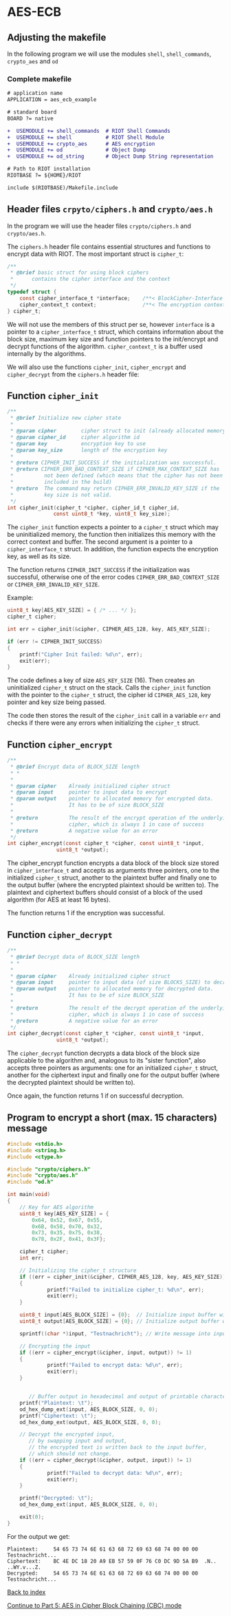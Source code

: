 # AES-ECB

## Adjusting the makefile

In the following program we will use the modules `shell`, `shell_commands`, `crypto_aes` and `od`


### Complete makefile

```diff
# application name
APPLICATION = aes_ecb_example

# standard board
BOARD ?= native

+  USEMODULE += shell_commands  # RIOT Shell Commands
+  USEMODULE += shell           # RIOT Shell Module
+  USEMODULE += crypto_aes      # AES encryption
+  USEMODULE += od              # Object Dump
+  USEMODULE += od_string       # Object Dump String representation

# Path to RIOT installation
RIOTBASE ?= ${HOME}/RIOT

include $(RIOTBASE)/Makefile.include
```

## Header files `crpyto/ciphers.h` and `crypto/aes.h`

In the program we will use the header files `crypto/ciphers.h` and `crypto/aes.h`.

The `ciphers.h` header file contains essential structures and functions to encrypt data with RIOT.
The most important struct is `cipher_t`:

```c
/**
 * @brief basic struct for using block ciphers
 *    	contains the cipher interface and the context
 */
typedef struct {
	const cipher_interface_t *interface;    /**< BlockCipher-Interface for the Cipher-Algorithms */
	cipher_context_t context;               /**< The encryption context (buffer) for the algorithm */
} cipher_t;
```

We will not use the members of this struct per se, however `interface` is a pointer to a `cipher_interface_t` struct,
which contains information about the block size, maximum key size and function pointers to the init/encrypt and decrypt functions of the algorithm.
`cipher_context_t` is a buffer used internally by the algorithms.

We will also use the functions `cipher_init`, `cipher_encrypt` and `cipher_decrypt` from the `ciphers.h` header file:

## Function `cipher_init`

```c
/**
 * @brief Initialize new cipher state
 *
 * @param cipher        cipher struct to init (already allocated memory)
 * @param cipher_id     cipher algorithm id
 * @param key           encryption key to use
 * @param key_size      length of the encryption key
 *
 * @return CIPHER_INIT_SUCCESS if the initialization was successful.
 * @return CIPHER_ERR_BAD_CONTEXT_SIZE if CIPHER_MAX_CONTEXT_SIZE has  
 *          not been defined (which means that the cipher has not been 
 *          included in the build)
 * @return  The command may return CIPHER_ERR_INVALID_KEY_SIZE if the
 *      	key size is not valid.
 */
int cipher_init(cipher_t *cipher, cipher_id_t cipher_id,
               const uint8_t *key, uint8_t key_size);
```

The `cipher_init` function expects a pointer to a `cipher_t` struct which may be uninitialized memory,
the function then initializes this memory with the correct context and buffer.
The second argument is a pointer to a `cipher_interface_t` struct.
In addition, the function expects the encryption key, as well as its size.

The function returns `CIPHER_INIT_SUCCESS` if the initialization was successful,
otherwise one of the error codes `CIPHER_ERR_BAD_CONTEXT_SIZE` or `CIPHER_ERR_INVALID_KEY_SIZE`.

Example:

```c
uint8_t key[AES_KEY_SIZE] = { /* ... */ };
cipher_t cipher;

int err = cipher_init(&cipher, CIPHER_AES_128, key, AES_KEY_SIZE);

if (err != CIPHER_INIT_SUCCESS)
{
    printf("Cipher Init failed: %d\n", err);
    exit(err);
}
```

The code defines a key of size `AES_KEY_SIZE` (16).
Then creates an uninitialized `cipher_t` struct on the stack.
Calls the `cipher_init` function with the pointer to the `cipher_t` struct,
the cipher id `CIPHER_AES_128`, key pointer and key size being passed.

The code then stores the result of the `cipher_init` call in a variable `err` and
checks if there were any errors when initializing the `cipher_t` struct.

## Function `cipher_encrypt`

```c
/**
 * @brief Encrypt data of BLOCK_SIZE length
 * *
 *
 * @param cipher    Already initialized cipher struct
 * @param input     pointer to input data to encrypt
 * @param output    pointer to allocated memory for encrypted data.
 *                  It has to be of size BLOCK_SIZE
 *
 * @return          The result of the encrypt operation of the underlying
 *                  cipher, which is always 1 in case of success
 * @return          A negative value for an error
 */
int cipher_encrypt(const cipher_t *cipher, const uint8_t *input,
               	uint8_t *output);
```

The cipher_encrypt function encrypts a data block of the block size stored in `cipher_interface_t` and accepts as arguments three pointers, one to the initialized `cipher_t` struct,
another to the plaintext buffer and finally one to the output buffer (where the encrypted plaintext should be written to).
The plaintext and ciphertext buffers should consist of a block of the used algorithm (for AES at least 16 bytes).

The function returns 1 if the encryption was successful.

## Function `cipher_decrypt`

```c
/**
 * @brief Decrypt data of BLOCK_SIZE length
 * *
 *
 * @param cipher    Already initialized cipher struct
 * @param input     pointer to input data (of size BLOCKS_SIZE) to decrypt
 * @param output    pointer to allocated memory for decrypted data.
 *                  It has to be of size BLOCK_SIZE
 *
 * @return          The result of the decrypt operation of the underlying
 *                  cipher, which is always 1 in case of success
 * @return          A negative value for an error
 */
int cipher_decrypt(const cipher_t *cipher, const uint8_t *input,
               	uint8_t *output);
```

The `cipher_decrypt` function decrypts a data block of the block size applicable to the algorithm and, 
analogous to its "sister function", also accepts three pointers as arguments: one for an initialized `cipher_t` struct, another for the ciphertext input and finally one for the output buffer (where the decrypted plaintext should be written to).

Once again, the function returns 1 if on successful decryption.

## Program to encrypt a short (max. 15 characters) message

```c
#include <stdio.h>
#include <string.h>
#include <ctype.h>

#include "crypto/ciphers.h"
#include "crypto/aes.h"
#include "od.h"

int main(void)
{
	// Key for AES algorithm
	uint8_t key[AES_KEY_SIZE] = {
    	0x64, 0x52, 0x67, 0x55,
    	0x6B, 0x58, 0x70, 0x32,
    	0x73, 0x35, 0x75, 0x38,
    	0x78, 0x2F, 0x41, 0x3F};

	cipher_t cipher;
	int err;

	// Initializing the cipher_t structure
	if ((err = cipher_init(&cipher, CIPHER_AES_128, key, AES_KEY_SIZE)) != CIPHER_INIT_SUCCESS)
	{
    	     printf("Failed to initialize cipher_t: %d\n", err);
    	     exit(err);
	}

	uint8_t input[AES_BLOCK_SIZE] = {0};  // Initialize input buffer with zeros
	uint8_t output[AES_BLOCK_SIZE] = {0}; // Initialize output buffer with zeros

	sprintf((char *)input, "Testnachricht"); // Write message into input buffer

	// Encrypting the input
	if ((err = cipher_encrypt(&cipher, input, output)) != 1)
	{
    	     printf("Failed to encrypt data: %d\n", err);
    	     exit(err);
	}


       // Buffer output in hexadecimal and output of printable characters in ASCII
	printf("Plaintext: \t");
	od_hex_dump_ext(input, AES_BLOCK_SIZE, 0, 0);
	printf("Ciphertext: \t");
	od_hex_dump_ext(output, AES_BLOCK_SIZE, 0, 0);

	// Decrypt the encrypted input,
       // by swapping input and output,
       // the encrypted text is written back to the input buffer,
       // which should not change.
	if ((err = cipher_decrypt(&cipher, output, input)) != 1)
	{
    	     printf("Failed to decrypt data: %d\n", err);
    	     exit(err);
	}

	printf("Decrypted: \t");
	od_hex_dump_ext(input, AES_BLOCK_SIZE, 0, 0);

	exit(0);
}
```

For the output we get:

```
Plaintext:     54 65 73 74 6E 61 63 68 72 69 63 68 74 00 00 00  Testnachricht...
Ciphertext:    BC 4E DC 18 20 A9 EB 57 59 0F 76 C0 DC 9D 5A B9  .N.. ..WY.v...Z.
Decrypted:     54 65 73 74 6E 61 63 68 72 69 63 68 74 00 00 00  Testnachricht...
```

[Back to index](../../README.md)

[Continue to Part 5: AES in Cipher Block Chaining (CBC) mode](05_AES_CBC_en.md)
